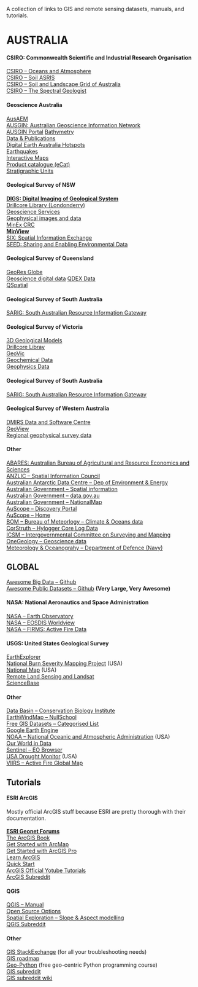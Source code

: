 A collection of links to GIS and remote sensing datasets, manuals, and tutorials.

<H1 FOLDED>AUSTRALIA</H1>


<H4>CSIRO: Commonwealth Scientific and Industrial Research Organisation</H4>

<A HREF="http://www.marine.csiro.au/datacentre/">CSIRO – Oceans and Atmosphere</A><br>
<A HREF="https://www.asris.csiro.au/">CSIRO – Soil ASRIS</A><br>
<A HREF="https://www.clw.csiro.au/aclep/soilandlandscapegrid/ProductDetails-SoilAttributes.html">CSIRO – Soil and Landscape Grid of Australia</A><br>
<A HREF="https://research.csiro.au/thespectralgeologist/">CSIRO – The Spectral Geologist</A><br>


<H4> Geoscience Australia </H4>

<A HREF="http://www.ga.gov.au/eftf/minerals/nawa/ausaem">AusAEM</A><br>
<A HREF="http://www.geoscience.gov.au/">AUSGIN: Australian Geoscience Information Network</A><br>
<A HREF="http://portal.geoscience.gov.au/">AUSGIN Portal</A>
<A HREF="http://www.ga.gov.au/scientific-topics/marine/survey-techniques/bathymetry">Bathymetry</A><br>
<A HREF="https://www.ga.gov.au/data-pubs">Data &amp; Publications</A><br>
<A HREF="https://hotspots.dea.ga.gov.au/">Digital Earth Australia Hotspots</A><br>
<A HREF="https://earthquakes.ga.gov.au/">Earthquakes</A><br>
<A HREF="http://maps.ga.gov.au/interactive-maps/#/">Interactive Maps</A><br>
<A HREF="https://ecat.ga.gov.au/geonetwork/srv/eng/catalog.search#/home/">Product catalogue (eCat)</A><br>
<A HREF="https://www.ga.gov.au/data-pubs/datastandards/stratigraphic-units">Stratigraphic Units</A><br>


<H4> Geological Survey of NSW </H4>

<A HREF="https://search.geoscience.nsw.gov.au/"><b>DIGS: Digital Imaging of Geological System</b></A><br>
<A HREF="https://www.resourcesandgeoscience.nsw.gov.au/miners-and-explorers/geoscience-information/services/drill-core-libraries/londonderry-drillcore-library">Drillcore Library (Londonderry)</A><br>
<A HREF="https://www.resourcesandgeoscience.nsw.gov.au/miners-and-explorers/geoscience-information/services/online-services">Geoscience Services</A><br>
<A HREF="https://www.resourcesandgeoscience.nsw.gov.au/miners-and-explorers/geoscience-information/products-and-data/geophysical-images-and-data">Geophysical images and data</A><br>
<A HREF="https://minexcrc.com.au/">MinEx CRC</A><br>
<A HREF="https://minview.geoscience.nsw.gov.au/"><b>MinView</b></A><br>
<A HREF="https://six.nsw.gov.au/">SIX: Spatial Information Exchange</A><br>
<A HREF="https://www.seed.nsw.gov.au/">SEED: Sharing and Enabling Environmental Data</A><br>


<H4>Geological Survey of Queensland</H4>

<A HREF="https://georesglobe.information.qld.gov.au/">GeoRes Globe</a><br>
<A HREF="https://www.business.qld.gov.au/industries/mining-energy-water/resources/geoscience-information/maps-datasets/digital-data">Geoscience digital data</a>
<A HREF="https://www.business.qld.gov.au/industries/mining-energy-water/resources/minerals-coal/online-services/qdex-data">QDEX Data</a><br>
<A HREF="https://www.business.qld.gov.au/running-business/support-assistance/mapping-data-imagery/data/qspatial">QSpatial</a><br>


<H4>Geological Survey of South Australia</H4>

<A HREF="https://map.sarig.sa.gov.au/">SARIG: South Australian Resource Information Gateway</A><br>


<H4>Geological Survey of Victoria</H4>

<A HREF="https://earthresources.vic.gov.au/geology-exploration/maps-reports-data/3d-geological-modelling">3D Geological Models</A><br>
<A HREF="https://earthresources.vic.gov.au/geology-exploration/maps-reports-data/drill-core-library">Drillcore Libray</a><br>
<A HREF="https://earthresources.vic.gov.au/geology-exploration/maps-reports-data/geovic">GeoVic</a><br>
<A HREF="https://earthresources.vic.gov.au/geology-exploration/maps-reports-data/geochemistry-data">Geochemical Data</a><br>
<A HREF="https://earthresources.vic.gov.au/geology-exploration/maps-reports-data/geophysics-data">Geophysics Data</a><br>


<H4>Geological Survey of South Australia</H4>

<A HREF="https://map.sarig.sa.gov.au/">SARIG: South Australian Resource Information Gateway</A><br>

<H4>Geological Survey of Western Australia</H4>
<A HREF="https://dasc.dmp.wa.gov.au/dasc/">DMIRS Data and Software Centre</A><br>
<A HREF="https://geoview.dmp.wa.gov.au/geoview/?Viewer=GeoVIEW">GeoView</A><br>
<A HREF="http://www.dmp.wa.gov.au/Geological-Survey/Regional-geophysical-survey-data-1392.aspx">Regional geophysical survey data</A>

<H4>Other</H4>
<A HREF="https://www.agriculture.gov.au/abares/data">ABARES: Australian Bureau of Agricultural and Resource Economics and Sciences</A><br>
<A HREF="https://www.anzlic.gov.au/">ANZLIC – Spatial Information Council</A><br>
<A HREF="https://data.aad.gov.au/">Australian Antarctic Data Centre – Dep of Environment &amp; Energy</A><br>
<A HREF="https://www.australia.gov.au/information-and-services/business-and-industry/science-and-technology/spatial-information">Australian Government – Spatial information</A><br>
<A HREF="https://data.gov.au/">Australian Government – data.gov.au</A><br>
<A HREF="https://nationalmap.gov.au/">Australian Government – NationalMap</A><br>
<A HREF="http://portal.auscope.org/">AuScope – Discovery Portal</A><br>
<A HREF="https://www.auscope.org.au/">AuScope – Home</A><br>
<A HREF="http://www.bom.gov.au/climate/data-services/">BOM – Bureau of Meteorlogy – Climate &amp; Oceans data</A><br>
<A HREF="http://www.corstruth.com.au/">CorStruth – Hylogger Core Log Data</A><br>
<A HREF="http://icsm.gov.au/">ICSM – Intergovernmental Committee on Surveying and Mapping</A><br>
<A HREF="http://www.onegeology.org/use/home.html">OneGeology – Geoscience data</A><br>
<A HREF="http://www.metoc.gov.au/">Meteorology &amp; Oceanograhy – Department of Defence (Navy)</A><br>




<H2 FOLDED>GLOBAL</H2>
<A HREF="https://github.com/onurakpolat/awesome-bigdata#readme">Awesome Big Data – Github</A><br>
<A HREF="https://github.com/awesomedata/awesome-public-datasets">Awesome Public Datasets – Github</A>   <b>(Very Large, Very Awesome)</b><br>

<H4>NASA: National Aeronautics and Space Administration</H4>
<A HREF="https://earthobservatory.nasa.gov/global-maps">NASA – Earth Observatory</A><br>
<A HREF="https://worldview.earthdata.nasa.gov/">NASA – EOSDIS Worldview</A><br>
<A HREF="https://firms.modaps.eosdis.nasa.gov/">NASA – FIRMS: Active Fire Data</A><br>


<H4>USGS: United States Geological Survey</H4>
<A HREF="https://earthexplorer.usgs.gov/">EarthExplorer</A><br>
<A HREF="https://burnseverity.cr.usgs.gov/">National Burn Severity Mapping Project</A>  (USA)<br>
<A HREF="https://www.usgs.gov/core-science-systems/national-geospatial-program/national-map">National Map</A>  (USA)<br>
<A HREF="https://www.usgs.gov/products/data-and-tools/real-time-data/remote-land-sensing-and-landsat">Remote Land Sensing and Landsat</A><br>
<A HREF="https://www.sciencebase.gov/catalog/item/4f4e4760e4b07f02db47df9c">ScienceBase</A><br>


<H4>Other</H4>

<A HREF="https://databasin.org/">Data Basin – Conservation Biology Institute</A><br>
<A HREF="https://earth.nullschool.net/">EarthWindMap – NullSchool</A><br>
<A HREF="http://freegisdata.rtwilson.com/">Free GIS Datasets – Categorised List</A><br>
<A HREF="https://developers.google.com/earth-engine/datasets/">Google Earth Engine</A><br>
<A HREF="https://www.ncdc.noaa.gov/data-access">NOAA – National Oceanic and Atmospheric Administration</A>  (USA)<br>
<A HREF="https://ourworldindata.org/">Our World in Data</A><br>
<A HREF="https://apps.sentinel-hub.com/eo-browser/">Sentinel – EO Browser</A><br>
<A HREF="https://droughtmonitor.unl.edu/">USA Drought Monitor</A>   (USA)<br>
<A HREF="http://viirsfire.geog.umd.edu/map/viirsMap.php">VIIRS – Active Fire Global Map</A><br>

<H2 FOLDED>Tutorials</H2>

<H4 FOLDED>ESRI ArcGIS</H4>
Mostly official ArcGIS stuff because ESRI are pretty thorough with their documentation.<br><br>
<A HREF="https://geonet.esri.com"><b>ESRI Geonet Forums</b></A><br>
<A HREF="https://learn.arcgis.com/en/arcgis-book/#home-overview">The ArcGIS Book</A><br>
<A HREF="https://learn.arcgis.com/en/projects/get-started-with-arcmap/lessons/explore-the-study-area.htm">Get Started with ArcMap</A><br>
<A HREF="https://learn.arcgis.com/en/projects/get-started-with-arcgis-pro/lessons/explore-the-study-area.htm">Get Started with ArcGIS Pro</A><br>
<A HREF="https://learn.arcgis.com/en/">Learn ArcGIS</A><br>
<A HREF="https://pro.arcgis.com/en/pro-app/get-started/pro-quickstart-tutorials.htm">Quick Start</A><br>
<A HREF="https://www.youtube.com/playlist?list=PLGZUzt4E4O2IJFxX_Bhp98MJEw5ItRtvb">ArcGIS Official Yotube Tutorials</A><br>
<A HREF="https://www.reddit.com/r/arcgis/">ArcGIS Subreddit</A><br>

<H4 FOLDED>QGIS</H4>
<A HREF="https://docs.qgis.org/3.4/en/docs/training_manual/index.html">QGIS – Manual</A><br>
<A HREF="https://www.youtube.com/channel/UCOSeGDrlScCNgBcN5C8nTEw">Open Source Options</A><br>
<A HREF="https://www.youtube.com/watch?v=j3cjMXYa63I">Spatial Exploration – Slope &amp; Aspect modelling</A><br>
<A HREF="https://www.reddit.com/r/qgis/">QGIS Subreddit</A><br>

<H4 FOLDED>Other</H4>
<A HREF="https://gis.stackexchange.com/">GIS StackExchange</A> (for all your troubleshooting needs)<br>
<A HREF="https://github.com/petedannemann/GIS-Programming-Roadmap/blob/master/README.md">GIS roadmap</A><br>
<A HREF="https://geo-python.github.io/site/">Geo-Python</A>   (free geo-centric Python programming course)<br>
<A HREF="https://www.reddit.com/r/gis/">GIS subreddit</A><br>
<A HREF="https://www.reddit.com/r/gis/wiki/index">GIS subreddit wiki</A><br>
